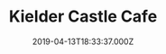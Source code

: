 ---
date: 2019-04-13T18:33:37.000Z
title: Kielder Castle Cafe
latitude: 55.23392969998671
longitude: -2.5801509815111596
category: checkin
---